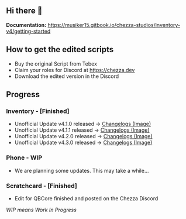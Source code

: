 ## Hi there 👋

**Documentation:** https://musiker15.gitbook.io/chezza-studios/inventory-v4/getting-started

## How to get the edited scripts
* Buy the original Script from Tebex
* Claim your roles for Discord at https://chezza.dev
* Download the edited version in the Discord

## Progress
### Inventory - [Finished]
* Unofficial Update v4.1.0 released -> [Changelogs (Image)](https://prnt.sc/uoKI9QVThMy5)
* Unofficial Update v4.1.1 released -> [Changelogs (Image)](https://prnt.sc/fe8Zg1sVTbW7)
* Unofficial Update v4.2.0 released -> [Changelogs (Image)](https://prnt.sc/gbIzpiIB9yjE)
* Unofficial Update v4.3.0 released -> [Changelogs (Image)](https://prnt.sc/4wuZ_dfBA_yV)

### Phone - WIP
* We are planning some updates. This may take a while...

### Scratchcard - [Finished]
* Edit for QBCore finished and posted on the Chezza Discord


*WIP means Work In Progress*